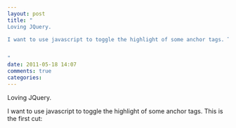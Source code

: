 ```yaml
---
layout: post
title: "
Loving JQuery.

I want to use javascript to toggle the highlight of some anchor tags. This is the first cut:


"
date: 2011-05-18 14:07
comments: true
categories: 
---
```


Loving JQuery.

I want to use javascript to toggle the highlight of some anchor tags. This is the first cut:



